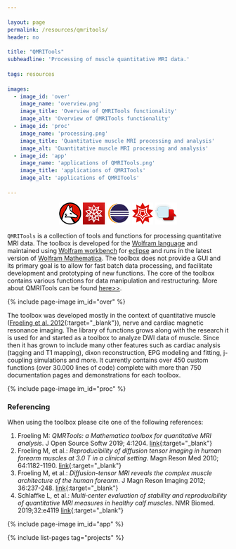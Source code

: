 ```yaml
---

layout: page
permalink: /resources/qmritools/
header: no

title: "QMRITools"
subheadline: 'Processing of muscle quantitative MRI data.'

tags: resources

images:
  - image_id: 'over'
    image_name: 'overview.png'
    image_title: 'Overview of QMRITools functionality'
    image_alt: 'Overview of QMRITools functionality' 
  - image_id: 'proc'
    image_name: 'processing.png'
    image_title: 'Quantitative muscle MRI processing and analysis'
    image_alt: 'Quantitative muscle MRI processing and analysis'
  - image_id: 'app'
    image_name: 'applications of QMRITools.png'
    image_title: 'applications of QMRITools'
    image_alt: 'applications of QMRITools'

---
```


<p align="center">
<a href="https://www.wolfram.com/language/" target="_blank" style="text-decoration: none; border-bottom: none;">
<img alt="wolfram language" title="wolfram language" src="/assets/images/wolfram_language.png"></a>
<a href="https://www.wolfram.com/workbench/" target="_blank" style="text-decoration: none; border-bottom: none;">
<img alt="wolfram workbench" title="wolfram workbench" src="/assets/images/wolfram_workbench.jpg"></a>
<a href="https://www.eclipse.org/" target="_blank" style="text-decoration: none; border-bottom: none;">
<img alt="eclipse" title="eclipse" src="/assets/images/eclipse.png"></a>
<a href="http://www.wolfram.com/mathematica/" target="_blank" style="text-decoration: none; border-bottom: none;">
<img alt="Wolfram Mathematica" title="Wolfram Mathematica" src="/assets/images/wolfram_mathematica.png"></a>
<a href="https://community.wolfram.com/groups/-/m/t/1661539" target="_blank" style="text-decoration: none; border-bottom: none;">
<img alt="Wolfram Community" title="Wolfram Community" src="/assets/images/community.png"></a>
</p>

`QMRITools` is a collection of tools and functions for processing quantitative MRI data. The toolbox is developed for the [Wolfram language](https://www.wolfram.com/language/) and maintained using [Wolfram workbench](https://www.wolfram.com/workbench/) for [eclipse](https://www.eclipse.org/) and runs in the latest version of [Wolfram Mathematica](http://www.wolfram.com/mathematica/). The toolbox does not provide a GUI and its primary goal is to allow for fast batch data processing, and facilitate development and prototyping of new functions. The core of the toolbox contains various functions for data manipulation and restructuring. More about QMRITools can be found [here>>](https://QMRITools.com/).

{% include page-image im_id="over" %}

The toolbox was developed mostly in the context of quantitative muscle ([Froeling et al. 2012](https://onlinelibrary.wiley.com/doi/10.1002/jmri.23608){:target="_blank"}), nerve and cardiac magnetic resonance imaging. The library of functions grows along with the research it is used for and started as a toolbox to analyze DWI data of muscle. Since then it has grown to include many other features such as cardiac analysis (tagging and T1 mapping), dixon reconstruction, EPG modeling and fitting, j-coupling simulations and more. It currently contains over 450 custom functions (over 30.000 lines of code) complete with more than 750 documentation pages and demonstrations for each toolbox.

{% include page-image im_id="proc" %}

### Referencing

When using the toolbox please cite one of the following references:

1. Froeling M: *QMRTools: a Mathematica toolbox for quantitative MRI analysis*. J Open Source Softw 2019; 4:1204.
   [link](https://joss.theoj.org/papers/ef8bfb6c31499845d353b6a5af0d6300){:target="_blank"}
2. Froeling M, et al.: *Reproducibility of diffusion tensor imaging in human forearm muscles at 3.0 T in a clinical setting*. Magn Reson Med 2010; 64:1182-1190.
   [link](https://onlinelibrary.wiley.com/doi/full/10.1002/mrm.22477){:target="_blank"}
3. Froeling M, et al.: *Diffusion-tensor MRI reveals the complex muscle architecture of the human forearm*. J Magn Reson Imaging 2012; 36:237-248.
   [link](https://onlinelibrary.wiley.com/doi/10.1002/jmri.23608){:target="_blank"}
4. Schlaffke L, et al.: *Multi‐center evaluation of stability and reproducibility of quantitative MRI measures in healthy calf muscles*. NMR Biomed. 2019;32:e4119
   [link](https://onlinelibrary.wiley.com/doi/full/10.1002/nbm.4119){:target="_blank"}

{% include page-image im_id="app" %}

{% include list-pages tag="projects" %}